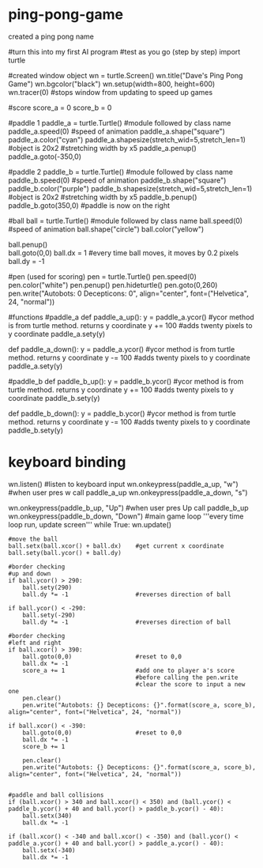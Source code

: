 # ping-pong-game
created a ping pong name

#turn this into my first AI program 
#test as you go (step by step)
import turtle

#created window object
wn = turtle.Screen()
wn.title("Dave's Ping Pong Game")
wn.bgcolor("black")
wn.setup(width=800, height=600)
wn.tracer(0) 						#stops window from updating to speed up games 

#score 
score_a = 0
score_b = 0

#paddle 1
paddle_a = turtle.Turtle()			#module followed by class name
paddle_a.speed(0)					#speed of animation
paddle_a.shape("square")
paddle_a.color("cyan")
paddle_a.shapesize(stretch_wid=5,stretch_len=1)			#object is 20x2
														#stretching width by x5
paddle_a.penup()															
paddle_a.goto(-350,0)


#paddle 2
paddle_b = turtle.Turtle()			#module followed by class name
paddle_b.speed(0)					#speed of animation
paddle_b.shape("square")
paddle_b.color("purple")
paddle_b.shapesize(stretch_wid=5,stretch_len=1)			#object is 20x2
														#stretching width by x5
paddle_b.penup()															
paddle_b.goto(350,0)				#paddle is now on the right


#ball
ball = turtle.Turtle()			#module followed by class name
ball.speed(0)					#speed of animation
ball.shape("circle")
ball.color("yellow")

ball.penup()															
ball.goto(0,0)
ball.dx = 1					#every time ball moves, it moves by 0.2 pixels
ball.dy = -1


#pen (used for scoring)
pen = turtle.Turtle()
pen.speed(0)
pen.color("white")
pen.penup()
pen.hideturtle()
pen.goto(0,260)
pen.write("Autobots: 0 Decepticons: 0", align="center", font=("Helvetica", 24, "normal"))

#functions
#paddle_a
def paddle_a_up():
	y = paddle_a.ycor()			#ycor method is from turtle method. returns y coordinate
	y += 100						#adds twenty pixels to y coordinate
	paddle_a.sety(y)
	
def paddle_a_down():
	y = paddle_a.ycor()			#ycor method is from turtle method. returns y coordinate
	y -= 100						#adds twenty pixels to y coordinate
	paddle_a.sety(y)
	
#paddle_b
def paddle_b_up():
	y = paddle_b.ycor()			#ycor method is from turtle method. returns y coordinate
	y += 100						#adds twenty pixels to y coordinate
	paddle_b.sety(y)
	
def paddle_b_down():
	y = paddle_b.ycor()			#ycor method is from turtle method. returns y coordinate
	y -= 100						#adds twenty pixels to y coordinate
	paddle_b.sety(y)
	
# keyboard binding 
wn.listen()							#listen to keyboard input
wn.onkeypress(paddle_a_up, "w")		#when user pres w call paddle_a_up
wn.onkeypress(paddle_a_down, "s")

wn.onkeypress(paddle_b_up, "Up")		#when user pres Up call paddle_b_up
wn.onkeypress(paddle_b_down, "Down")
#main game loop 
'''every time loop run, update screen'''
while True:
	wn.update()	
	
	#move the ball
	ball.setx(ball.xcor() + ball.dx)	#get current x coordinate 			
	ball.sety(ball.ycor() + ball.dy)		
	
	#border checking
	#up and down
	if ball.ycor() > 290:
		ball.sety(290)
		ball.dy *= -1					#reverses direction of ball
		
	if ball.ycor() < -290:
		ball.sety(-290)
		ball.dy *= -1					#reverses direction of ball
		
	#border checking
	#left and right
	if ball.xcor() > 390: 
		ball.goto(0,0)					#reset to 0,0
		ball.dx *= -1
		score_a += 1					#add one to player a's score
										#before calling the pen.write
										#clear the score to input a new one
		pen.clear()
		pen.write("Autobots: {} Decepticons: {}".format(score_a, score_b), align="center", font=("Helvetica", 24, "normal"))
		
	if ball.xcor() < -390: 
		ball.goto(0,0)					#reset to 0,0
		ball.dx *= -1
		score_b += 1
		
		pen.clear()
		pen.write("Autobots: {} Decepticons: {}".format(score_a, score_b), align="center", font=("Helvetica", 24, "normal"))
		
		
	#paddle and ball collisions
	if (ball.xcor() > 340 and ball.xcor() < 350) and (ball.ycor() < paddle_b.ycor() + 40 and ball.ycor() > paddle_b.ycor() - 40):
		ball.setx(340)
		ball.dx *= -1
		
	if (ball.xcor() < -340 and ball.xcor() < -350) and (ball.ycor() < paddle_a.ycor() + 40 and ball.ycor() > paddle_a.ycor() - 40):
		ball.setx(-340)
		ball.dx *= -1
